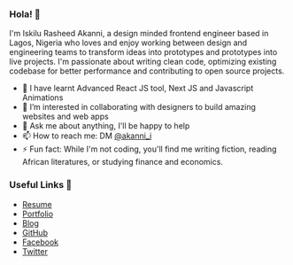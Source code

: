 ### Hola! 👋

I'm Iskilu Rasheed Akanni, a design minded frontend engineer based in Lagos, Nigeria who loves and enjoy working between design and engineering teams to transform ideas into prototypes and prototypes into live projects. I'm passionate about writing clean code, optimizing existing codebase for better performance and contributing to open source projects.

- 🌱 I have learnt Advanced React JS tool, Next JS and Javascript Animations
- 👯 I’m interested in collaborating with designers to build amazing websites and web apps
- 💬 Ask me about anything, I'll be happy to help
- 📫 How to reach me: DM [@akanni_i](https://twitter.com/akanni_i)
- ⚡ Fun fact: While I'm not coding, you'll find me writing fiction, reading African literatures, or studying finance and economics.

### Useful Links 💙

- [Resume](https://drive.google.com/file/d/1HIpJJA-C3S3Z9p7qd3LfI6bN5lSWLv2s/view?usp=sharing)
- [Portfolio](https://abdulsamad.xyz)
- [Blog](https://rashdev.hashnode.dev/)
- [GitHub](https://github.com/Raashot12)
- [Facebook](https://facebook.com/abdulsamad.ayoade.313)
- [Twitter](https://twitter.com/akanni_i)
